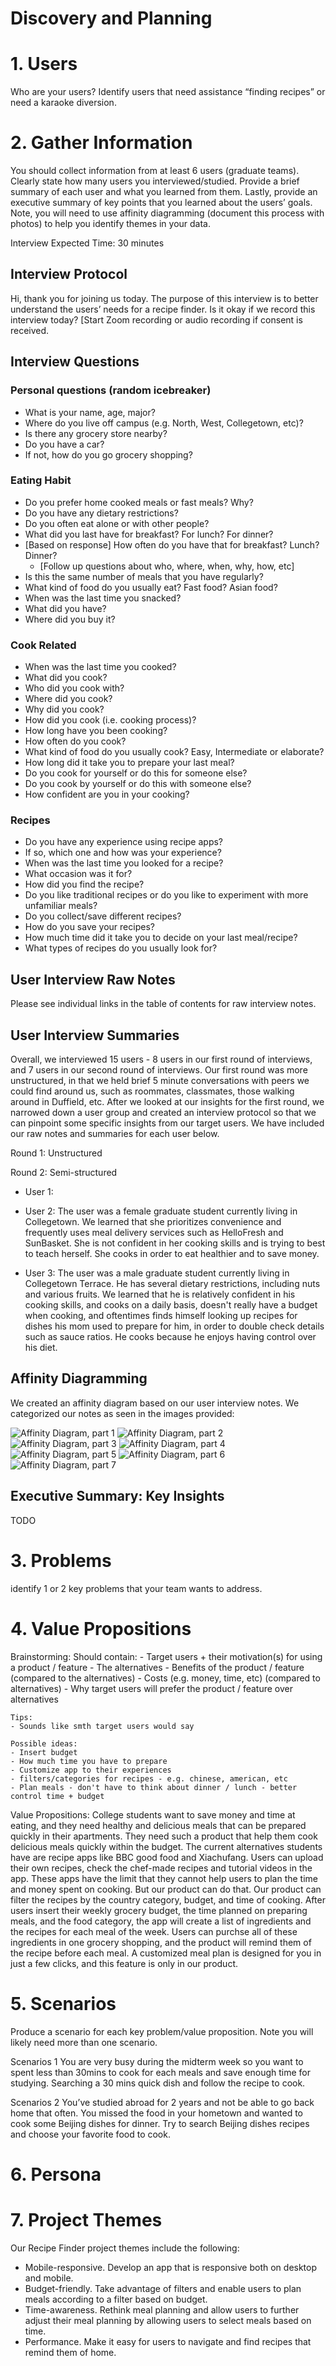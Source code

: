 # Discovery and Planning

# 1. Users
Who are your users? Identify users that need assistance “finding recipes” or need a karaoke diversion.


# 2. Gather Information
You should collect information from at least 6 users (graduate teams). 
Clearly state how many users you interviewed/studied. Provide a brief summary of each user and what you learned from them. Lastly, provide an executive summary of key points that you learned about the users’ goals. Note, you will need to use affinity diagramming (document this process with photos) to help you identify themes in your data.

Interview Expected Time: 30 minutes

## Interview Protocol 

Hi, thank you for joining us today. The purpose of this interview is to better understand the users’ needs for a recipe finder. Is it okay if we record this interview today? [Start Zoom recording or audio recording if consent is received. 

## Interview Questions 

### Personal questions (random icebreaker)
- What is your name, age, major?
- Where do you live off campus (e.g. North, West, Collegetown, etc)?
- Is there any grocery store nearby?
- Do you have a car? 
- If not, how do you go grocery shopping?

### Eating Habit
- Do you prefer home cooked meals or fast meals? Why?
- Do you have any dietary restrictions?
- Do you often eat alone or with other people?
- What did you last have for breakfast? For lunch? For dinner?
- [Based on response] How often do you have that for breakfast? Lunch? Dinner?
    - [Follow up questions about who, where, when, why, how, etc] 
- Is this the same number of meals that you have regularly?
- What kind of food do you usually eat? Fast food? Asian food?
- When was the last time you snacked?
- What did you have?
- Where did you buy it?

### Cook Related
- When was the last time you cooked?
- What did you cook?
- Who did you cook with?
- Where did you cook?
- Why did you cook?
- How did you cook (i.e. cooking process)?
- How long have you been cooking?
- How often do you cook?
- What kind of food do you usually cook? Easy, Intermediate or elaborate?
- How long did it take you to prepare your last meal? 
- Do you cook for yourself or do this for someone else?
- Do you cook by yourself or do this with someone else?
- How confident are you in your cooking? 

### Recipes
- Do you have any experience using recipe apps? 
- If so, which one and how was your experience? 
- When was the last time you looked for a recipe?
- What occasion was it for?
- How did you find the recipe?
- Do you like traditional recipes or do you like to experiment with more unfamiliar meals?
- Do you collect/save different recipes?
- How do you save your recipes?
- How much time did it take you to decide on your last meal/recipe?
- What types of recipes do you usually look for? 

## User Interview Raw Notes

Please see individual links in the table of contents for raw interview notes. 

## User Interview Summaries

Overall, we interviewed 15 users - 8 users in our first round of interviews, and 7 users in our second round of interviews. Our first round was more unstructured, in that we held brief 5 minute conversations with peers we could find around us, such as roommates, classmates, those walking around in Duffield, etc. After we looked at our insights for the first round, we narrowed down a user group and created an interview protocol so that we can pinpoint some specific insights from our target users. We have included our raw notes and summaries for each user below.

Round 1: Unstructured

Round 2: Semi-structured
- User 1: 
- User 2: The user was a female graduate student currently living in Collegetown. We learned that she prioritizes convenience and frequently uses meal delivery services such as HelloFresh and SunBasket. She is not confident in her cooking skills and is trying to best to teach herself. She cooks in order to eat healthier and to save money.

- User 3: The user was a male graduate student currently living in Collegetown Terrace. He has several dietary restrictions, including nuts and various fruits. We learned that he is relatively confident in his cooking skills, and cooks on a daily basis, doesn't really have a budget when cooking, and oftentimes finds himself looking up recipes for dishes his mom used to prepare for him, in order to double check details such as sauce ratios. He cooks because he enjoys having control over his diet. 

## Affinity Diagramming

We created an affinity diagram based on our user interview notes. We categorized our notes as seen in the images provided:

![Affinity Diagram, part 1](images/affinity_diagram/ad1.png)
![Affinity Diagram, part 2](images/affinity_diagram/ad2.png)
![Affinity Diagram, part 3](images/affinity_diagram/ad3.png)
![Affinity Diagram, part 4](images/affinity_diagram/ad4.png)
![Affinity Diagram, part 5](images/affinity_diagram/ad5.png)
![Affinity Diagram, part 6](images/affinity_diagram/ad6.png)
![Affinity Diagram, part 7](images/affinity_diagram/ad7.png)

## Executive Summary: Key Insights
TODO 

# 3. Problems
 identify 1 or 2 key problems that your team wants to address. 


# 4. Value Propositions

Brainstorming: 
    Should contain: 
    - Target users + their motivation(s) for using a product / feature
    - The alternatives
    - Benefits of the product / feature (compared to the alternatives)
    - Costs (e.g. money, time, etc) (compared to alternatives)
    - Why target users will prefer the product / feature over alternatives

    Tips:
    - Sounds like smth target users would say

    Possible ideas: 
    - Insert budget
    - How much time you have to prepare
    - Customize app to their experiences
    - filters/categories for recipes - e.g. chinese, american, etc
    - Plan meals - don't have to think about dinner / lunch - better control time + budget

Value Propositions:
College students want to save money and time at eating, and they need healthy and delicious meals that can be prepared quickly in their apartments. They need such a product that help them cook delicious meals quickly within the budget. The current alternatives students have are recipe apps like BBC good food and Xiachufang. Users can upload their own recipes, check the chef-made recipes and tutorial videos in the app. These apps have the limit that they cannot help users to plan the time and money spent on cooking. But our product can do that. Our product can filter the recipes by the country category, budget, and time of cooking. After users insert their weekly grocery budget, the time planned on preparing meals, and the food category, the app will create a list of ingredients and the recipes for each meal of the week. Users can purchse all of these ingredients in one grocery shopping, and the product will remind them of the recipe before each meal. A customized meal plan is designed for you in just a few clicks, and this feature is only in our product.


# 5. Scenarios
Produce a scenario for each key problem/value proposition. Note you will likely need more than one scenario.

Scenarios 1
You are very busy during the midterm week so you want to spent less than 30mins to cook for each meals and save enough time for studying. Searching a 30 mins quick dish and follow the recipe to cook.

Scenarios 2
You’ve studied abroad for 2 years and not be able to go back home that often. You missed the food in your hometown and wanted to cook some Beijing dishes for dinner. Try to search Beijing dishes recipes and choose your favorite food to cook.

# 6. Persona


# 7. Project Themes

Our Recipe Finder project themes include the following:
- Mobile-responsive. Develop an app that is responsive both on desktop and mobile. 
- Budget-friendly. Take advantage of filters and enable users to plan meals according to a filter based on budget. 
- Time-awareness. Rethink meal planning and allow users to further adjust their meal planning by allowing users to select meals based on time. 
- Performance. Make it easy for users to navigate and find recipes that remind them of home. 